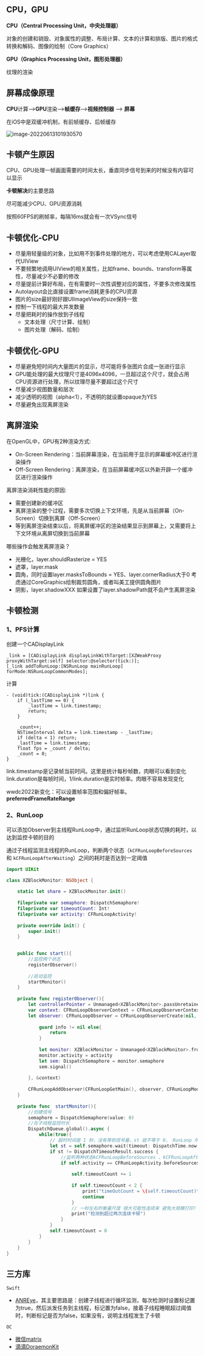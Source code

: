 ## CPU，GPU

**CPU（Central Processing Unit，中央处理器）**

对象的创建和销毁、对象属性的调整、布局计算、文本的计算和排版、图片的格式转换和解码、图像的绘制（Core Graphics）

**GPU（Graphics Processing Unit，图形处理器）**

纹理的渲染

## 屏幕成像原理

**CPU**计算-->**GPU**渲染-->**帧缓存**-->**视频控制器** --> **屏幕**

在iOS中是双缓冲机制，有前帧缓存、后帧缓存

![image-20220613101930570](http://xingyajie.oss-cn-hangzhou.aliyuncs.com/uPic/image-20220613101930570.png)

## 卡顿产生原因

CPU、GPU处理一帧画面需要的时间太长，垂直同步信号到来的时候没有内容可以显示

**卡顿解决**的主要思路

尽可能减少CPU、GPU资源消耗

按照60FPS的刷帧率，每隔16ms就会有一次VSync信号

## 卡顿优化-CPU

- 尽量用轻量级的对象，比如用不到事件处理的地方，可以考虑使用CALayer取代UIView
- 不要频繁地调用UIView的相关属性，比如frame、bounds、transform等属性，尽量减少不必要的修改
- 尽量提前计算好布局，在有需要时一次性调整对应的属性，不要多次修改属性
- Autolayout会比直接设置frame消耗更多的CPU资源
- 图片的size最好刚好跟UIImageView的size保持一致
- 控制一下线程的最大并发数量
- 尽量把耗时的操作放到子线程
  - 文本处理（尺寸计算、绘制）
  - 图片处理（解码、绘制）

## 卡顿优化-GPU

- 尽量避免短时间内大量图片的显示，尽可能将多张图片合成一张进行显示
- GPU能处理的最大纹理尺寸是4096x4096，一旦超过这个尺寸，就会占用CPU资源进行处理，所以纹理尽量不要超过这个尺寸
- 尽量减少视图数量和层次
- 减少透明的视图（alpha<1），不透明的就设置opaque为YES
- 尽量避免出现离屏渲染

## 离屏渲染

在OpenGL中，GPU有2种渲染方式:

- On-Screen Rendering：当前屏幕渲染，在当前用于显示的屏幕缓冲区进行渲染操作
- Off-Screen Rendering：离屏渲染，在当前屏幕缓冲区以外新开辟一个缓冲区进行渲染操作

离屏渲染消耗性能的原因:

- 需要创建新的缓冲区
- 离屏渲染的整个过程，需要多次切换上下文环境，先是从当前屏幕（On-Screen）切换到离屏（Off-Screen）
- 等到离屏渲染结束以后，将离屏缓冲区的渲染结果显示到屏幕上，又需要将上下文环境从离屏切换到当前屏幕

哪些操作会触发离屏渲染？

- 光栅化，layer.shouldRasterize = YES
- 遮罩，layer.mask
- 圆角，同时设置layer.masksToBounds = YES、layer.cornerRadius大于0
  考虑通过CoreGraphics绘制裁剪圆角，或者叫美工提供圆角图片
- 阴影，layer.shadowXXX
  如果设置了layer.shadowPath就不会产生离屏渲染

## 卡顿检测

### 1、PFS计算

创建一个CADisplayLink

```
_link = [CADisplayLink displayLinkWithTarget:[XZWeakProxy proxyWithTarget:self] selector:@selector(tick:)];
[_link addToRunLoop:[NSRunLoop mainRunLoop] forMode:NSRunLoopCommonModes];
```

计算

```
- (void)tick:(CADisplayLink *)link {
    if (_lastTime == 0) {
        _lastTime = link.timestamp;
        return;
    }

    _count++;
    NSTimeInterval delta = link.timestamp - _lastTime;
    if (delta < 1) return;
    _lastTime = link.timestamp;
    float fps = _count / delta;
    _count = 0;
}
```

link.timestamp是记录帧当前时间。这里是统计每秒帧数，肉眼可以看到变化
link.duration是每帧时间，1/link.duration是实时帧率。肉眼不容易发现变化

wwdc2022新变化：可以设置帧率范围和偏好帧率。**preferredFrameRateRange**

### 2、RunLoop

可以添加Observer到主线程RunLoop中，通过监听RunLoop状态切换的耗时，以达到监控卡顿的目的

通过子线程监测主线程的RunLoop，判断两个状态（`kCFRunLoopBeforeSources` 和 `kCFRunLoopAfterWaiting`）之间的耗时是否达到一定阈值

```swift
import UIKit

class XZBlockMonitor: NSObject {
    
    static let share = XZBlockMonitor.init()
    
    fileprivate var semaphore: DispatchSemaphore!
    fileprivate var timeoutCount: Int!
    fileprivate var activity: CFRunLoopActivity!
    
    private override init() {
        super.init()
    }

    
    public func start(){
        //监控两个状态
        registerObserver()
        
        //启动监控
        startMonitor()
    }
    
    private func registerObserver(){
        let controllerPointer = Unmanaged<XZBlockMonitor>.passUnretained(self).toOpaque()
        var context: CFRunLoopObserverContext = CFRunLoopObserverContext(version: 0, info: controllerPointer, retain: nil, release: nil, copyDescription: nil)
        let observer: CFRunLoopObserver = CFRunLoopObserverCreate(nil, CFRunLoopActivity.allActivities.rawValue, true, 0, { (observer, activity, info) in
            
            guard info != nil else{
                return
            }
            
            let monitor: XZBlockMonitor = Unmanaged<XZBlockMonitor>.fromOpaque(info!).takeUnretainedValue()
            monitor.activity = activity
            let sem: DispatchSemaphore = monitor.semaphore
            sem.signal()
            
        }, &context)
        
        CFRunLoopAddObserver(CFRunLoopGetMain(), observer, CFRunLoopMode.commonModes)
    }
    
    private func  startMonitor(){
        //创建信号
        semaphore = DispatchSemaphore(value: 0)
        //在子线程监控时长
        DispatchQueue.global().async {
            while(true){
                // 超时时间是 1 秒，没有等到信号量，st 就不等于 0， RunLoop 所有的任务
                let st = self.semaphore.wait(timeout: DispatchTime.now()+1.0)
                if st != DispatchTimeoutResult.success {
                    //监听两种状态kCFRunLoopBeforeSources 、kCFRunLoopAfterWaiting，
                    if self.activity == CFRunLoopActivity.beforeSources || self.activity == CFRunLoopActivity.afterWaiting {
                        
                        self.timeoutCount += 1
                        
                        if self.timeoutCount < 2 {
                            print("timeOutCount = \(self.timeoutCount)")
                            continue
                        }
                        // 一秒左右的衡量尺度 很大可能性连续来 避免大规模打印!
                        print("检测到超过两次连续卡顿")
                    }
                }
                self.timeoutCount = 0
            }
        }
    }
}
```

## 三方库

`Swift` 

- [ANREye](https://links.jianshu.com/go?to=https%3A%2F%2Fgithub.com%2Fzixun%2FANREye)，其主要思路是：创建子线程进行循环监测，每次检测时设置标记置为true，然后派发任务到主线程，标记置为false，接着子线程睡眠超过阈值时，判断标记是否为false，如果没有，说明主线程发生了卡顿

`OC` 

- [微信matrix](https://links.jianshu.com/go?to=https%3A%2F%2Fgithub.com%2FTencent%2Fmatrix)
- [滴滴DoraemonKit](https://links.jianshu.com/go?to=https%3A%2F%2Fgithub.com%2Fdidi%2FDoraemonKit)
